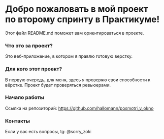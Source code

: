 # Добро пожаловать в мой проект по второму спринту в Практикуме!

Этот файл README.md поможет вам ориентироваться в проекте.

### Что это за проект?

Это веб-приложение, в котором я правлю готовую верстку.

### Для кого этот проект?

В первую очередь, для меня, здесь я проверяю свои способности к вёрстке. Проект будет проверяться ревьюерами.

### Начало работы

Ссылка на репозиторий: https://github.com/hallomann/posmotri_v_okno

### Контакты

Если у вас есть вопросы, tg: @sorry_zoki
